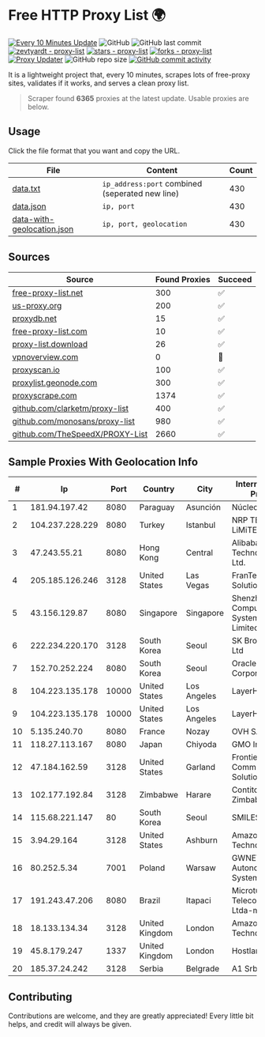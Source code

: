 
# Free HTTP Proxy List 🌍

[![Every 10 Minutes Update](https://github.com/mertguvencli/http-proxy-list/actions/workflows/main.yml/badge.svg?branch=main)](https://github.com/mertguvencli/http-proxy-list/actions/workflows/main.yml)
![GitHub](https://img.shields.io/github/license/mertguvencli/http-proxy-list)
![GitHub last commit](https://img.shields.io/github/last-commit/mertguvencli/http-proxy-list)
[![zevtyardt - proxy-list](https://img.shields.io/static/v1?label=zevtyardt&message=proxy-list&color=blue&logo=github)](https://github.com/zevtyardt/proxy-list "Go to GitHub repo")
[![stars - proxy-list](https://img.shields.io/github/stars/zevtyardt/proxy-list?style=social)](https://github.com/zevtyardt/proxy-list)
[![forks - proxy-list](https://img.shields.io/github/forks/zevtyardt/proxy-list?style=social)](https://github.com/zevtyardt/proxy-list)
[![Proxy Updater](https://github.com/zevtyardt/proxy-list/workflows/Proxy%20Updater/badge.svg)](https://github.com/zevtyardt/proxy-list/actions?query=workflow:"Proxy+Updater")
![GitHub repo size](https://img.shields.io/github/repo-size/zevtyardt/proxy-list)
[![GitHub commit activity](https://img.shields.io/github/commit-activity/m/zevtyardt/proxy-list?logo=commits)](https://github.com/zevtyardt/proxy-list/commits/main)

It is a lightweight project that, every 10 minutes, scrapes lots of free-proxy sites, validates if it works, and serves a clean proxy list.

> Scraper found **6365** proxies at the latest update. Usable proxies are below.

## Usage

Click the file format that you want and copy the URL.

|File|Content|Count|
|----|-------|-----|
|[data.txt](https://raw.githubusercontent.com/mertguvencli/http-proxy-list/main/proxy-list/data.txt)|`ip_address:port` combined (seperated new line)|430|
|[data.json](https://raw.githubusercontent.com/mertguvencli/http-proxy-list/main/proxy-list/data.json)|`ip, port`|430|
|[data-with-geolocation.json](https://raw.githubusercontent.com/mertguvencli/http-proxy-list/main/proxy-list/data-with-geolocation.json)|`ip, port, geolocation`|430|

## Sources

|Source|Found Proxies|Succeed|
|------|-------------|-------|
|[free-proxy-list.net](https://free-proxy-list.net)|300|✅|
|[us-proxy.org](https://www.us-proxy.org)|200|✅|
|[proxydb.net](http://proxydb.net)|15|✅|
|[free-proxy-list.com](https://free-proxy-list.com/?page=&port=&type%5B%5D=http&type%5B%5D=https&up_time=0&search=Search)|10|✅|
|[proxy-list.download](https://www.proxy-list.download/HTTP)|26|✅|
|[vpnoverview.com](https://vpnoverview.com/privacy/anonymous-browsing/free-proxy-servers)|0|🚫|
|[proxyscan.io](https://www.proxyscan.io)|100|✅|
|[proxylist.geonode.com](https://proxylist.geonode.com/api/proxy-list?limit=300&page=1&sort_by=lastChecked&sort_type=desc&protocols=http,https)|300|✅|
|[proxyscrape.com](https://api.proxyscrape.com/v2/?request=displayproxies&protocol=http&timeout=10000&country=all&ssl=all&anonymity=all)|1374|✅|
|[github.com/clarketm/proxy-list](https://raw.githubusercontent.com/clarketm/proxy-list/master/proxy-list-raw.txt)|400|✅|
|[github.com/monosans/proxy-list](https://raw.githubusercontent.com/monosans/proxy-list/main/proxies/http.txt)|980|✅|
|[github.com/TheSpeedX/PROXY-List](https://raw.githubusercontent.com/TheSpeedX/PROXY-List/master/http.txt)|2660|✅|


## Sample Proxies With Geolocation Info

|#|Ip|Port|Country|City|Internet Service Provider|
|-|--|----|-------|----|-------------------------|
|1|181.94.197.42|8080|Paraguay|Asunción|Núcleo S.A.|
|2|104.237.228.229|8080|Turkey|Istanbul|NRP TEKNOLOJi LiMiTED SiRKETi|
|3|47.243.55.21|8080|Hong Kong|Central|Alibaba (US) Technology Co., Ltd.|
|4|205.185.126.246|3128|United States|Las Vegas|FranTech Solutions|
|5|43.156.129.87|8080|Singapore|Singapore|Shenzhen Tencent Computer Systems Company Limited|
|6|222.234.220.170|3128|South Korea|Seoul|SK Broadband Co Ltd|
|7|152.70.252.224|8080|South Korea|Seoul|Oracle Corporation|
|8|104.223.135.178|10000|United States|Los Angeles|LayerHost|
|9|104.223.135.178|10000|United States|Los Angeles|LayerHost|
|10|5.135.240.70|8080|France|Nozay|OVH SAS|
|11|118.27.113.167|8080|Japan|Chiyoda|GMO Internet, Inc.|
|12|47.184.162.59|3128|United States|Garland|Frontier Communications Solutions|
|13|102.177.192.84|3128|Zimbabwe|Harare|Contitouch Zimbabwe|
|14|115.68.221.147|80|South Korea|Seoul|SMILESERV|
|15|3.94.29.164|3128|United States|Ashburn|Amazon Technologies Inc.|
|16|80.252.5.34|7001|Poland|Warsaw|GWNET Autonomus System|
|17|191.243.47.206|8080|Brazil|Itapaci|Microturbo Telecomunicacoes Ltda-me|
|18|18.133.134.34|3128|United Kingdom|London|Amazon Technologies Inc.|
|19|45.8.179.247|1337|United Kingdom|London|Hostland LLC|
|20|185.37.24.242|3128|Serbia|Belgrade|A1 Srbija d.o.o|



## Contributing

Contributions are welcome, and they are greatly appreciated! Every
little bit helps, and credit will always be given.

